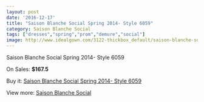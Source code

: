 ```yaml
---
layout: post
date: '2016-12-17'
title: "Saison Blanche Social Spring 2014- Style 6059"
category: Saison Blanche Social
tags: ["dresses","spring","prom","demure","social"]
image: http://www.idealgown.com/3122-thickbox_default/saison-blanche-social-spring-2014-style-6059.jpg
---
```

Saison Blanche Social Spring 2014- Style 6059

On Sales: **$167.5**
<a href="https://www.idealgown.com/en/saison-blanche-social/1498-saison-blanche-social-spring-2014-style-6059.html"><amp-img layout="responsive" width="600" height="600" src="//www.idealgown.com/3122-thickbox_default/saison-blanche-social-spring-2014-style-6059.jpg" alt="Saison Blanche Social Spring 2014- Style 6059 0" /></a>
<a href="https://www.idealgown.com/en/saison-blanche-social/1498-saison-blanche-social-spring-2014-style-6059.html"><amp-img layout="responsive" width="600" height="600" src="//www.idealgown.com/3123-thickbox_default/saison-blanche-social-spring-2014-style-6059.jpg" alt="Saison Blanche Social Spring 2014- Style 6059 1" /></a>

Buy it: [Saison Blanche Social Spring 2014- Style 6059](https://www.idealgown.com/en/saison-blanche-social/1498-saison-blanche-social-spring-2014-style-6059.html "Saison Blanche Social Spring 2014- Style 6059")

View more: [Saison Blanche Social](https://www.idealgown.com/en/23-saison-blanche-social "Saison Blanche Social")